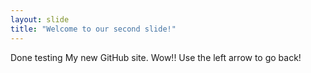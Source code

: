 ```yaml
---
layout: slide
title: "Welcome to our second slide!"
---
```

Done testing My new GitHub site. Wow!!
Use the left arrow to go back!
